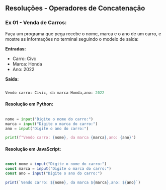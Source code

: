 
## Resoluções  -  Operadores de Concatenação

### Ex 01 - Venda de Carros:

Faça um programa que pega recebe o nome, marca e o ano de um carro, e mostre as informações no terminal seguindo o modelo de saída:

**Entradas:**

- Carro: Civc
- Marca: Honda
- Ano: 2022

**Saída:**
```python

Vendo carro: Civic, da marca Honda,ano: 2022

```

#### Resolução em Python:

```python

nome = input("Digite o nome do carro:")
marca = input("Digite o marca do carro:")
ano = input("Digite o ano do carro:")

print(f"Vendo carro: {nome}, da marca {marca},ano: {ano}")

```


#### Resolução em JavaScript:

```js

const nome = input("Digite o nome do carro:")
const marca = input("Digite o marca do carro:")
const ano = input("Digite o ano do carro:")

print(`Vendo carro: ${nome}, da marca ${marca},ano: ${ano}`)

```
<!--stackedit_data:
eyJoaXN0b3J5IjpbLTYwMzE1NDE3Miw5NTMzNTYwNDldfQ==
-->